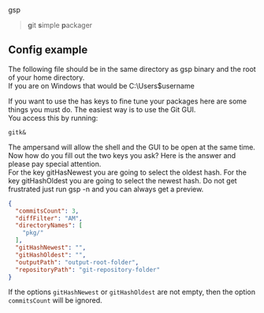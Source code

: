 gsp

> **g**it **s**imple **p**ackager

## Config example

The following file should be in the same directory as gsp binary and the root of your home directory.   
If you are on Windows that would be C:\Users\$username

If you want to use the has keys to fine tune your packages here are some things you must do. The easiest way is to use the Git GUI.  
You access this by running:  
```
gitk&
```
The ampersand will allow the shell and the GUI to be open at the same time. Now how do you fill out the two keys you ask?  Here is the answer and please pay special attention.  
For the key gitHasNewest you are going to select the oldest hash. For the key gitHashOldest you are going to select the newest hash.  Do not get frustrated just run gsp -n and you can always get a preview.

```json
{
  "commitsCount": 3,
  "diffFilter": "AM",
  "directoryNames": [
    "pkg/"
  ],
  "gitHashNewest": "",
  "gitHashOldest": "",
  "outputPath": "output-root-folder",
  "repositoryPath": "git-repository-folder"
}
```

If the options `gitHashNewest` or `gitHashOldest` are not empty, then the option `commitsCount` will be ignored. 
